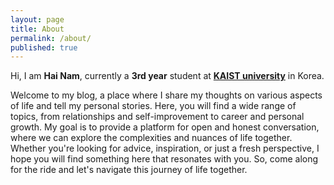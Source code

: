 ```yaml
---
layout: page
title: About
permalink: /about/
published: true
---
```


Hi, I am **Hai Nam**, currently a **3rd year** student at [**KAIST university**](https://en.wikipedia.org/wiki/KAIST) in Korea.

Welcome to my blog, a place where I share my thoughts on various aspects of life and tell my personal stories. Here, you will find a wide range of topics, from relationships and self-improvement to career and personal growth. My goal is to provide a platform for open and honest conversation, where we can explore the complexities and nuances of life together. Whether you're looking for advice, inspiration, or just a fresh perspective, I hope you will find something here that resonates with you. So, come along for the ride and let's navigate this journey of life together.







